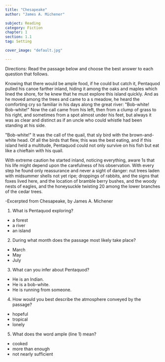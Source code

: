 ```yaml
---
title: "Chesapeake"
author: "James A. Michener"

subject: Reading
category: Fiction
chapter: 1
section: 1.1
tag: Setting

cover_image: "default.jpg"

---
```

Directions: Read the passage below and choose the best answer to each question that follows.

Knowing that there would be ample food, if he could but catch it, Pentaquod pulled his canoe farther inland, hiding it among the oaks and maples which lined the shore, for he knew that he must explore this island quickly. And as he moved among the trees and came to a s meadow, he heard the comforting cry so familiar in his days along the great river: "Bob-white! Bob-white!" Now the call came from his left, then from a clump of grass to his right, and sometimes from a spot almost under his feet, but always it was as clear and distinct as if an uncle who could whistle had been standing at his side.

"Bob-white!" It was the call of the quail, that sly bird with the brown-and-white head. Of all the birds that flew, this was the best eating, and if this island held a multitude, Pentaquod could not only survive on his fish but eat like a chieftain with his quail.

With extreme caution he started inland, noticing everything, aware 1s that his life might depend upon the carefulness of his observation. With every step he found only reassurance and never a sight of danger: nut trees laden with midsummer shells not yet ripe; droppings of rabbits, and the signs that foxes lived here, and the location of bramble berry bushes, and the woody nests of eagles, and the honeysuckle twisting 20 among the lower branches of the cedar trees.

-Excerpted from Chesapeake, by James A. Michener

  1.  What is Pentaquod exploring?

  * a forest
  * a river
  * an island

  2.  During what month does the passage most likely take place?

  * March
  * May
  * July

  3.  What can you infer about Pentaquod?

  * He is an Indian.
  * He is a bob-white.
  * He is running from someone.

  4.  How would you best describe the atmosphere conveyed by the passage?

  * hopeful
  * tropical
  * lonely

  5.  What does the word ample (line 1) mean?

  * cooked
  * more than enough
  * not nearly sufficient
